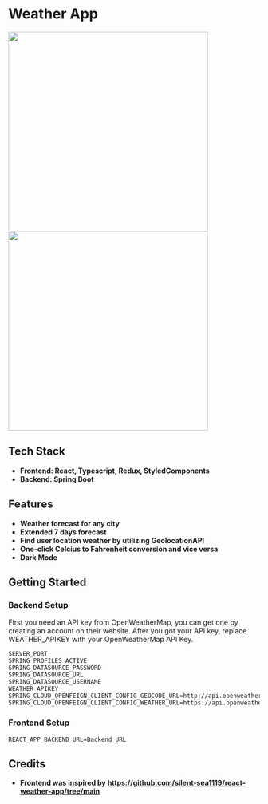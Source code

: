# Weather App

<img src="https://user-images.githubusercontent.com/25284536/90274607-2535a000-de76-11ea-9d21-ab8c3e68b3a9.png" width="400"> <img src="https://user-images.githubusercontent.com/25284536/90274626-29fa5400-de76-11ea-97a7-c6b67ec2f66a.png" width="400">

## Tech Stack

- **Frontend: React, Typescript, Redux, StyledComponents**
- **Backend: Spring Boot**

## Features

- **Weather forecast for any city**
- **Extended 7 days forecast**
- **Find user location weather by utilizing GeolocationAPI**
- **One-click Celcius to Fahrenheit conversion and vice versa**
- **Dark Mode**

## Getting Started

### Backend Setup
First you need an API key from OpenWeatherMap, you can get one by creating an account on their website. After you got your API key, replace WEATHER_APIKEY with your OpenWeatherMap API Key.

```
SERVER_PORT
SPRING_PROFILES_ACTIVE
SPRING_DATASOURCE_PASSWORD
SPRING_DATASOURCE_URL
SPRING_DATASOURCE_USERNAME
WEATHER_APIKEY
SPRING_CLOUD_OPENFEIGN_CLIENT_CONFIG_GEOCODE_URL=http://api.openweathermap.org/geo/1.0
SPRING_CLOUD_OPENFEIGN_CLIENT_CONFIG_WEATHER_URL=https://api.openweathermap.org/data/2.5
```

### Frontend Setup

```
REACT_APP_BACKEND_URL=Backend URL
```

## Credits

- **Frontend was inspired by https://github.com/silent-sea1119/react-weather-app/tree/main**
